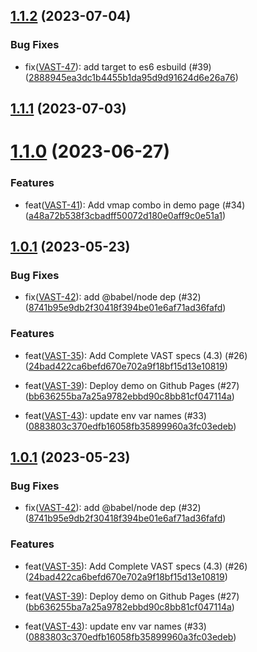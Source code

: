 <a name="1.1.2"></a>
## [1.1.2](#1.1.2) (2023-07-04)


### Bug Fixes

* fix([VAST-47](https://artetv.atlassian.net/browse/VAST-47)): add target to es6 esbuild (#39) ([2888945ea3dc1b4455b1da95d9d91624d6e26a76](https://github.com/ArteGEIE/videojs-vast/commit/2888945ea3dc1b4455b1da95d9d91624d6e26a76))




<a name="1.1.1"></a>
## [1.1.1](#1.1.1) (2023-07-03)



<a name="1.1.0"></a>
# [1.1.0](#1.1.0) (2023-06-27)


### Features

* feat([VAST-41](https://artetv.atlassian.net/browse/VAST-41)): Add vmap combo in demo page (#34) ([a48a72b538f3cbadff50072d180e0aff9c0e51a1](https://github.com/ArteGEIE/videojs-vast/commit/a48a72b538f3cbadff50072d180e0aff9c0e51a1))




<a name="1.0.1"></a>
## [1.0.1](#1.0.1) (2023-05-23)


### Bug Fixes

* fix([VAST-42](https://artetv.atlassian.net/browse/VAST-42)): add @babel/node dep (#32) ([8741b95e9db2f30418f394be01e6af71ad36fafd](https://github.com/ArteGEIE/videojs-vast/commit/8741b95e9db2f30418f394be01e6af71ad36fafd))



### Features

* feat([VAST-35](https://artetv.atlassian.net/browse/VAST-35)): Add Complete VAST specs (4.3) (#26) ([24bad422ca6befd670e702a9f18bf15d13e10819](https://github.com/ArteGEIE/videojs-vast/commit/24bad422ca6befd670e702a9f18bf15d13e10819))

* feat([VAST-39](https://artetv.atlassian.net/browse/VAST-39)): Deploy demo on Github Pages (#27) ([bb636255ba7a25a9782ebbd90c8bb81cf047114a](https://github.com/ArteGEIE/videojs-vast/commit/bb636255ba7a25a9782ebbd90c8bb81cf047114a))

* feat([VAST-43](https://artetv.atlassian.net/browse/VAST-43)): update env var names (#33) ([0883803c370edfb16058fb35899960a3fc03edeb](https://github.com/ArteGEIE/videojs-vast/commit/0883803c370edfb16058fb35899960a3fc03edeb))




<a name="1.0.1"></a>
## [1.0.1](#1.0.1) (2023-05-23)


### Bug Fixes

* fix([VAST-42](https://artetv.atlassian.net/browse/VAST-42)): add @babel/node dep (#32) ([8741b95e9db2f30418f394be01e6af71ad36fafd](https://github.com/ArteGEIE/videojs-vast/commit/8741b95e9db2f30418f394be01e6af71ad36fafd))



### Features

* feat([VAST-35](https://artetv.atlassian.net/browse/VAST-35)): Add Complete VAST specs (4.3) (#26) ([24bad422ca6befd670e702a9f18bf15d13e10819](https://github.com/ArteGEIE/videojs-vast/commit/24bad422ca6befd670e702a9f18bf15d13e10819))

* feat([VAST-39](https://artetv.atlassian.net/browse/VAST-39)): Deploy demo on Github Pages (#27) ([bb636255ba7a25a9782ebbd90c8bb81cf047114a](https://github.com/ArteGEIE/videojs-vast/commit/bb636255ba7a25a9782ebbd90c8bb81cf047114a))

* feat([VAST-43](https://artetv.atlassian.net/browse/VAST-43)): update env var names (#33) ([0883803c370edfb16058fb35899960a3fc03edeb](https://github.com/ArteGEIE/videojs-vast/commit/0883803c370edfb16058fb35899960a3fc03edeb))




